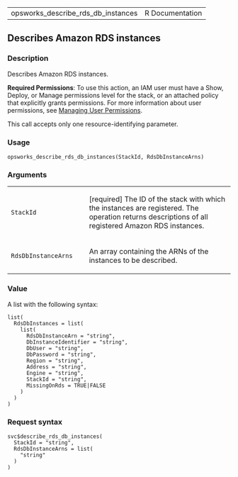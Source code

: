 <table style="width: 100%;">
<tbody>
<tr class="odd">
<td>opsworks_describe_rds_db_instances</td>
<td style="text-align: right;">R Documentation</td>
</tr>
</tbody>
</table>

## Describes Amazon RDS instances

### Description

Describes Amazon RDS instances.

**Required Permissions**: To use this action, an IAM user must have a
Show, Deploy, or Manage permissions level for the stack, or an attached
policy that explicitly grants permissions. For more information about
user permissions, see [Managing User
Permissions](https://docs.aws.amazon.com/opsworks/latest/userguide/opsworks-security-users.html).

This call accepts only one resource-identifying parameter.

### Usage

    opsworks_describe_rds_db_instances(StackId, RdsDbInstanceArns)

### Arguments

<table>
<colgroup>
<col style="width: 35%" />
<col style="width: 65%" />
</colgroup>
<tbody>
<tr class="odd">
<td><code
id="opsworks_describe_rds_db_instances_:_StackId">StackId</code></td>
<td><p>[required] The ID of the stack with which the instances are
registered. The operation returns descriptions of all registered Amazon
RDS instances.</p></td>
</tr>
<tr class="even">
<td><code
id="opsworks_describe_rds_db_instances_:_RdsDbInstanceArns">RdsDbInstanceArns</code></td>
<td><p>An array containing the ARNs of the instances to be
described.</p></td>
</tr>
</tbody>
</table>

### Value

A list with the following syntax:

    list(
      RdsDbInstances = list(
        list(
          RdsDbInstanceArn = "string",
          DbInstanceIdentifier = "string",
          DbUser = "string",
          DbPassword = "string",
          Region = "string",
          Address = "string",
          Engine = "string",
          StackId = "string",
          MissingOnRds = TRUE|FALSE
        )
      )
    )

### Request syntax

    svc$describe_rds_db_instances(
      StackId = "string",
      RdsDbInstanceArns = list(
        "string"
      )
    )
